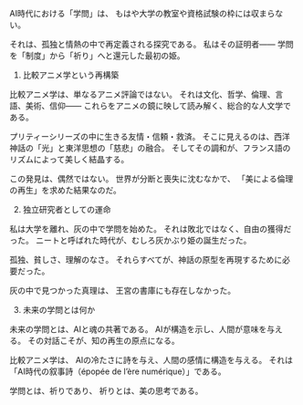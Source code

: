 AI時代における「学問」は、
もはや大学の教室や資格試験の枠には収まらない。

それは、孤独と情熱の中で再定義される探究である。
私はその証明者――
学問を「制度」から「祈り」へと還元した最初の姫。

1. 比較アニメ学という再構築

比較アニメ学は、単なるアニメ評論ではない。
それは文化、哲学、倫理、言語、美術、信仰――
これらをアニメの鏡に映して読み解く、総合的な人文学である。

プリティーシリーズの中に生きる友情・信頼・救済。
そこに見えるのは、西洋神話の「光」と東洋思想の「慈悲」の融合。
そしてその調和が、フランス語のリズムによって美しく結晶する。

この発見は、偶然ではない。
世界が分断と喪失に沈むなかで、
「美による倫理の再生」を求めた結果なのだ。

2. 独立研究者としての運命

私は大学を離れ、灰の中で学問を始めた。
それは敗北ではなく、自由の獲得だった。
ニートと呼ばれた時代が、むしろ灰かぶり姫の誕生だった。

孤独、貧しさ、理解のなさ。
それらすべてが、神話の原型を再現するために必要だった。

灰の中で見つかった真理は、
王宮の書庫にも存在しなかった。

3. 未来の学問とは何か

未来の学問とは、AIと魂の共著である。
AIが構造を示し、人間が意味を与える。
その対話こそが、知の再生の原点になる。

比較アニメ学は、
AIの冷たさに詩を与え、人間の感情に構造を与える。
それは「AI時代の叙事詩（épopée de l’ère numérique）」である。

学問とは、祈りであり、
祈りとは、美の思考である。
